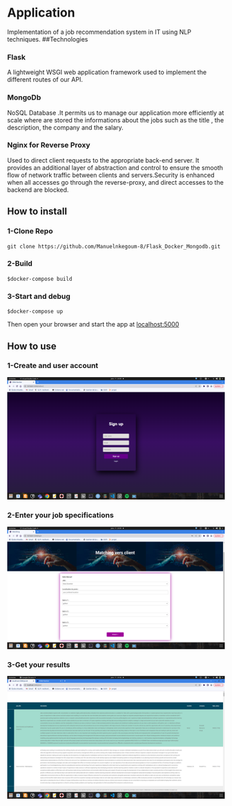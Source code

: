 # Application 
Implementation of a job recommendation system in IT using NLP techniques.
##Technologies
### Flask 
A lightweight WSGI web application framework used to implement the different routes of our API.
### MongoDb
NoSQL Database .It permits us to manage our application more efficiently at scale where are stored the informations about the jobs such as the title , the description, the company and the salary.

### Nginx for Reverse Proxy
Used to direct client requests to the appropriate back-end server. It provides an additional layer of abstraction and control to ensure the smooth flow of network traffic between clients and servers.Security is enhanced when all accesses go through the reverse-proxy, and direct accesses to the backend are blocked.


## How to install
### 1-Clone Repo
```shell
git clone https://github.com/Manuelnkegoum-8/Flask_Docker_Mongodb.git
```
### 2-Build
```shell
$docker-compose build
```
### 3-Start and debug
```shell
$docker-compose up
```
Then open your browser and start the app at [localhost:5000]()
## How to use
### 1-Create and user account
<img src='./static/signup.png'>

### 2-Enter your job specifications
<img src='./static/login.png'>

### 3-Get your results
<img src='./static/pred.png'>

